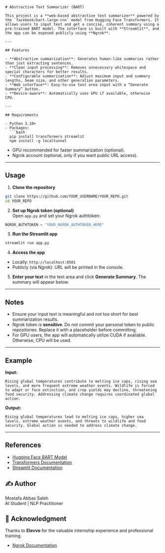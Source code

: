 ```
# Abstractive Text Summarizer (BART)

This project is a **web-based abstractive text summarizer** powered by the `facebook/bart-large-cnn` model from Hugging Face Transformers. It allows users to input text and get a concise, coherent summary using a pre-trained BART model. The interface is built with **Streamlit**, and the app can be exposed publicly using **Ngrok**.

---

## Features

- **Abstractive summarization**: Generates human-like summaries rather than just extracting sentences.
- **Clean input processing**: Removes unnecessary whitespace and special characters for better results.
- **Configurable summarization**: Adjust maximum input and summary lengths, beam size, and other generation parameters.
- **Web interface**: Easy-to-use text area input with a “Generate Summary” button.
- **Device-aware**: Automatically uses GPU if available, otherwise CPU.

---

## Requirements

- Python 3.10+
- Packages:  
  ```bash
  pip install transformers streamlit
  npm install -g localtunnel
  ```
- GPU recommended for faster summarization (optional).
- Ngrok account (optional, only if you want public URL access).

---

## Usage

1. **Clone the repository**  
```bash
git clone https://github.com/YOUR_USERNAME/YOUR_REPO.git
cd YOUR_REPO
```

2. **Set up Ngrok token (optional)**  
Open `app.py` and set your Ngrok authtoken:  
```python
NGROK_AUTHTOKEN = "YOUR_NGROK_AUTHTOKEN_HERE"
```

3. **Run the Streamlit app**  
```bash
streamlit run app.py
```

4. **Access the app**  
- Locally: `http://localhost:8501`  
- Publicly (via Ngrok): URL will be printed in the console.

5. **Enter your text** in the text area and click **Generate Summary**. The summary will appear below.

---

## Notes

- Ensure your input text is meaningful and not too short for best summarization results.
- Ngrok token is **sensitive**. Do not commit your personal token to public repositories. Replace it with a placeholder before committing.
- For GPU users, the app will automatically utilize CUDA if available. Otherwise, CPU will be used.

---

## Example

**Input:**  
```
Rising global temperatures contribute to melting ice caps, rising sea levels, and more frequent extreme weather events. Wildlife is forced to adapt or face extinction, and crop yields may decline, threatening food security. Addressing climate change requires coordinated global action.
```

**Output:**  
```
Rising global temperatures lead to melting ice caps, higher sea levels, extreme weather events, and threats to wildlife and food security. Global action is needed to address climate change.
```

---

## References

- [Hugging Face BART Model](https://huggingface.co/facebook/bart-large-cnn)
- [Transformers Documentation](https://huggingface.co/docs/transformers)
- [Streamlit Documentation](https://docs.streamlit.io/)

## ✍️ Author  
Mostafa Abbas Saleh  
AI Student | NLP Practitioner

## 🙏 Acknowledgment  
Thanks to **Elevvo** for the valuable internship experience and professional training.


- [Ngrok Documentation](https://ngrok.com/docs)
```
